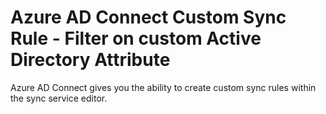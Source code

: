# Azure AD Connect Custom Sync Rule - Filter on custom Active Directory Attribute

Azure AD Connect gives you the ability to create custom sync rules within the sync service editor.
